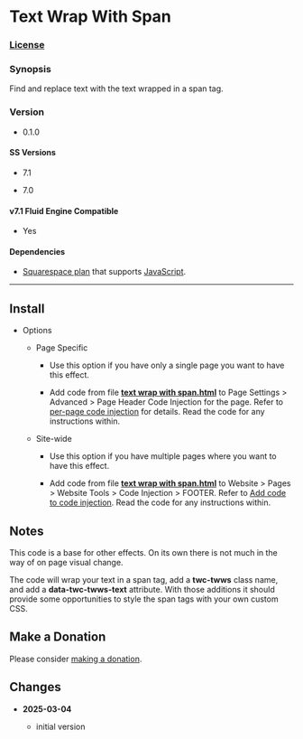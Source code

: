 # Text Wrap With Span

### [License][1]

### Synopsis

Find and replace text with the text wrapped in a span tag.

### Version

  * 0.1.0

#### SS Versions

  * 7.1
  
  * 7.0

#### v7.1 Fluid Engine Compatible

  * Yes

#### Dependencies

  * [Squarespace plan][2] that supports [JavaScript][3].

---

## Install

* Options

  * Page Specific
  
    * Use this option if you have only a single page you want to have this
      effect.
      
    * Add code from file **[text wrap with span.html][4]** to
      Page Settings > Advanced > Page Header Code Injection for the page. Refer
      to [per-page code injection][5] for details. Read the code for any
      instructions within.
      
  * Site-wide
  
    * Use this option if you have multiple pages where you want to have this
      effect.
      
    * Add code from file **[text wrap with span.html][4]** to
      Website > Pages > Website Tools > Code Injection > FOOTER. Refer to [Add
      code to code injection][6]. Read the code for any instructions within.

## Notes

This code is a base for other effects. On its own there is not much in the way
of on page visual change.

The code will wrap your text in a span tag, add a **twc-twws** class name, and
add a **data-twc-twws-text** attribute. With those additions it should provide
some opportunities to style the span tags with your own custom CSS.

## Make a Donation

Please consider [making a donation][7].

## Changes

<!-- * **2023-07-28**

  * support calling multiple callbacks
  * bumped version to 0.2.0
  -->
* **2025-03-04**

  * initial version

[1]: https://github.com/tomsWebConsulting/twcsl/blob/main/LICENSE.txt#L1
[2]: https://www.squarespace.com/pricing
[3]: https://en.wikipedia.org/wiki/JavaScript
[4]: text%20wrap%20with%20span.html#L1
[5]: https://support.squarespace.com/hc/en-us/articles/205815908-Using-code-injection#toc-per-page-code-injection
[6]: https://support.squarespace.com/hc/en-us/articles/205815908-Using-code-injection#toc-add-code-to-code-injection
[7]: https://github.com/tomsWebConsulting/twcsl#make-a-donation
